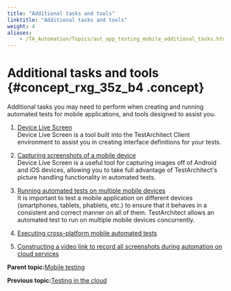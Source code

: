 ```yaml
--- 
title: "Additional tasks and tools"
linktitle: "Additional tasks and tools"
weight: 4
aliases: 
    - /TA_Automation/Topics/aut_app_testing_mobile_additional_tasks.html
---
```

# Additional tasks and tools {#concept_rxg_35z_b4 .concept}

Additional tasks you may need to perform when creating and running automated tests for mobile applications, and tools designed to assist you.

1.  [Device Live Screen](../../TA_Help/Topics/ug_DLS.html)  
Device Live Screen is a tool built into the TestArchitect Client environment to assist you in creating interface definitions for your tests.
2.  [Capturing screenshots of a mobile device](../../TA_Help/Topics/ug_capturing_mobile_screenshot.html)  
Device Live Screen is a useful tool for capturing images off of Android and iOS devices, allowing you to take full advantage of TestArchitect's picture handling functionality in automated tests.
3.  [Running automated tests on multiple mobile devices](../../TA_Automation/Topics/aut_app_testing_mobile_running_tests_multiple_devices.html)  
It is important to test a mobile application on different devices \(smartphones, tablets, phablets, etc.\) to ensure that it behaves in a consistent and correct manner on all of them. TestArchitect allows an automated test to run on multiple mobile devices concurrently.
4.  [Executing cross-platform mobile automated tests](../../TA_Automation/Topics/Mobile_automation_FAQ_variations_cross_platform.html)  

5.  [Constructing a video link to record all screenshots during automation on cloud services](../../TA_FAQ/Topics/faq.howto.screenshot_recording_mobile_cloud.html)  


**Parent topic:**[Mobile testing](../../TA_Automation/Topics/aut_app_testing_mobile.html)

**Previous topic:**[Testing in the cloud](../../TA_Automation/Topics/aut_app_cloud_testing.html)

